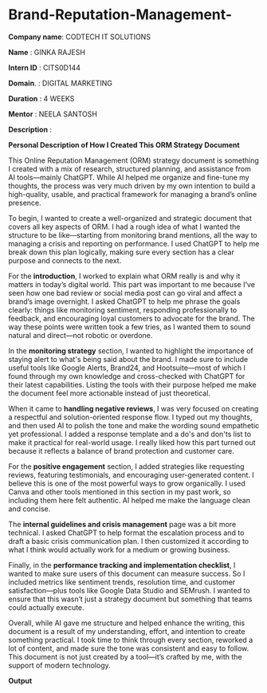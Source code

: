 # Brand-Reputation-Management-

**Company name**: CODTECH IT SOLUTIONS 

**Name**        : GINKA RAJESH 

**Intern ID**   : CITS0D144

**Domain**.     : DIGITAL MARKETING 

**Duration**    : 4 WEEKS

**Mentor**      : NEELA SANTOSH 

**Description** : 


**Personal Description of How I Created This ORM Strategy Document**

This Online Reputation Management (ORM) strategy document is something I created with a mix of research, structured planning, and assistance from AI tools—mainly ChatGPT. While AI helped me organize and fine-tune my thoughts, the process was very much driven by my own intention to build a high-quality, usable, and practical framework for managing a brand’s online presence.

To begin, I wanted to create a well-organized and strategic document that covers all key aspects of ORM. I had a rough idea of what I wanted the structure to be like—starting from monitoring brand mentions, all the way to managing a crisis and reporting on performance. I used ChatGPT to help me break down this plan logically, making sure every section has a clear purpose and connects to the next.

For the **introduction**, I worked to explain what ORM really is and why it matters in today’s digital world. This part was important to me because I’ve seen how one bad review or social media post can go viral and affect a brand’s image overnight. I asked ChatGPT to help me phrase the goals clearly: things like monitoring sentiment, responding professionally to feedback, and encouraging loyal customers to advocate for the brand. The way these points were written took a few tries, as I wanted them to sound natural and direct—not robotic or overdone.

In the **monitoring strategy** section, I wanted to highlight the importance of staying alert to what's being said about the brand. I made sure to include useful tools like Google Alerts, Brand24, and Hootsuite—most of which I found through my own knowledge and cross-checked with ChatGPT for their latest capabilities. Listing the tools with their purpose helped me make the document feel more actionable instead of just theoretical.

When it came to **handling negative reviews**, I was very focused on creating a respectful and solution-oriented response flow. I typed out my thoughts, and then used AI to polish the tone and make the wording sound empathetic yet professional. I added a response template and a do's and don'ts list to make it practical for real-world usage. I really liked how this part turned out because it reflects a balance of brand protection and customer care.

For the **positive engagement** section, I added strategies like requesting reviews, featuring testimonials, and encouraging user-generated content. I believe this is one of the most powerful ways to grow organically. I used Canva and other tools mentioned in this section in my past work, so including them here felt authentic. AI helped me make the language clean and concise.

The **internal guidelines and crisis management** page was a bit more technical. I asked ChatGPT to help format the escalation process and to draft a basic crisis communication plan. I then customized it according to what I think would actually work for a medium or growing business.

Finally, in the **performance tracking and implementation checklist**, I wanted to make sure users of this document can measure success. So I included metrics like sentiment trends, resolution time, and customer satisfaction—plus tools like Google Data Studio and SEMrush. I wanted to ensure that this wasn’t just a strategy document but something that teams could actually execute.

Overall, while AI gave me structure and helped enhance the writing, this document is a result of my understanding, effort, and intention to create something practical. I took time to think through every section, reworked a lot of content, and made sure the tone was consistent and easy to follow. This document is not just created by a tool—it’s crafted by me, with the support of modern technology.

**Output**



